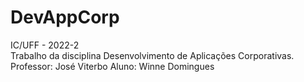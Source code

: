 # DevAppCorp
IC/UFF - 2022-2  
Trabalho da disciplina Desenvolvimento de Aplicações Corporativas.  
Professor: José Viterbo 
Aluno: Winne Domingues
